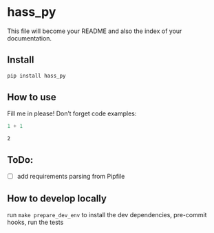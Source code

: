 hass_py
================

<!-- WARNING: THIS FILE WAS AUTOGENERATED! DO NOT EDIT! -->

This file will become your README and also the index of your
documentation.

## Install

``` sh
pip install hass_py
```

## How to use

Fill me in please! Don’t forget code examples:

``` python
1 + 1
```

    2

## ToDo:

- [ ] add requirements parsing from Pipfile

## How to develop locally

run `make prepare_dev_env` to install the dev dependencies, pre-commit
hooks, run the tests
